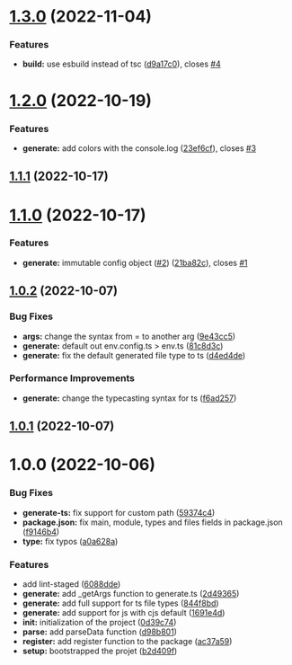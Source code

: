 # [1.3.0](https://github.com/niloysikdar/neoenv/compare/v1.2.0...v1.3.0) (2022-11-04)


### Features

* **build:** use esbuild instead of tsc ([d9a17c0](https://github.com/niloysikdar/neoenv/commit/d9a17c08882e0190eeeaff59ba87f0a7a1090812)), closes [#4](https://github.com/niloysikdar/neoenv/issues/4)

# [1.2.0](https://github.com/niloysikdar/neoenv/compare/v1.1.1...v1.2.0) (2022-10-19)


### Features

* **generate:** add colors with the console.log ([23ef6cf](https://github.com/niloysikdar/neoenv/commit/23ef6cffbd366cdbc78d40f4b5f1a79309fb854a)), closes [#3](https://github.com/niloysikdar/neoenv/issues/3)

## [1.1.1](https://github.com/niloysikdar/neoenv/compare/v1.1.0...v1.1.1) (2022-10-17)

# [1.1.0](https://github.com/niloysikdar/neoenv/compare/v1.0.2...v1.1.0) (2022-10-17)


### Features

* **generate:** immutable config object ([#2](https://github.com/niloysikdar/neoenv/issues/2)) ([21ba82c](https://github.com/niloysikdar/neoenv/commit/21ba82c3cbd9e1377f68b8fffac26832fb42b4b4)), closes [#1](https://github.com/niloysikdar/neoenv/issues/1)

## [1.0.2](https://github.com/niloysikdar/neoenv/compare/v1.0.1...v1.0.2) (2022-10-07)


### Bug Fixes

* **args:** change the syntax from = to another arg ([9e43cc5](https://github.com/niloysikdar/neoenv/commit/9e43cc5096747c7d75a04aee675ada0958720beb))
* **generate:** default out env.config.ts > env.ts ([81c8d3c](https://github.com/niloysikdar/neoenv/commit/81c8d3c19474161522e5b9c75b118d16a96705d6))
* **generate:** fix the default generated file type to ts ([d4ed4de](https://github.com/niloysikdar/neoenv/commit/d4ed4de83b7dbb6363d83effc0052ed9f01ce7c1))


### Performance Improvements

* **generate:** change the typecasting syntax for ts ([f6ad257](https://github.com/niloysikdar/neoenv/commit/f6ad257dce84fa5f09a281357ee2bbb0cac57e4e))

## [1.0.1](https://github.com/niloysikdar/neoenv/compare/v1.0.0...v1.0.1) (2022-10-07)

# 1.0.0 (2022-10-06)


### Bug Fixes

* **generate-ts:** fix support for custom path ([59374c4](https://github.com/niloysikdar/neoenv/commit/59374c4cc16ce4795fdbff5f879f53779cf3e617))
* **package.json:** fix main, module, types and files fields in package.json ([f9146b4](https://github.com/niloysikdar/neoenv/commit/f9146b464090f68bbcddc2b380b14834754c99d6))
* **type:** fix typos ([a0a628a](https://github.com/niloysikdar/neoenv/commit/a0a628ade1ba431b0950ed5b9cf9e0040a7d9020))


### Features

* add lint-staged ([6088dde](https://github.com/niloysikdar/neoenv/commit/6088dde806f0732f81526e5a7f64b441df89d8b1))
* **generate:** add _getArgs function to generate.ts ([2d49365](https://github.com/niloysikdar/neoenv/commit/2d493655cdde713965c4fadd730b616468b8f69a))
* **generate:** add full support for ts file types ([844f8bd](https://github.com/niloysikdar/neoenv/commit/844f8bd6300121361f25f83408820793bced43ab))
* **generate:** add support for js with cjs default ([1691e4d](https://github.com/niloysikdar/neoenv/commit/1691e4d10da5f70bd7b84a162a2ec792df5769ca))
* **init:** initialization of the project ([0d39c74](https://github.com/niloysikdar/neoenv/commit/0d39c741d3df1e6061155d7ad0a48cad11793c8f))
* **parse:** add parseData function ([d98b801](https://github.com/niloysikdar/neoenv/commit/d98b8017f747465ddd8212874ddc79237f76c39f))
* **register:** add register function to the package ([ac37a59](https://github.com/niloysikdar/neoenv/commit/ac37a59ee0e45edcc4d597a831569de2ec5ee838))
* **setup:** bootstrapped the projet ([b2d409f](https://github.com/niloysikdar/neoenv/commit/b2d409f53ac558a3dad730c60a7016fe07912c72))
